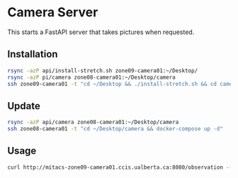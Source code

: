 # Camera Server

This starts a FastAPI server that takes pictures when requested.

## Installation
```bash
rsync -azP api/install-stretch.sh zone09-camera01:~/Desktop/
rsync -azP pi/camera zone08-camera01:~/Desktop/camera
ssh zone09-camera01 -t "cd ~/Desktop && ./install-stretch.sh && cd camera && docker-compose up -d"
```

## Update
```bash
rsync -azP api/camera zone08-camera01:~/Desktop/camera
ssh zone08-camera01 -t "cd ~/Desktop/camera && docker-compose up -d"
```


## Usage
```bash
curl http://mitacs-zone09-camera01.ccis.ualberta.ca:8080/observation --output observation.png
```
